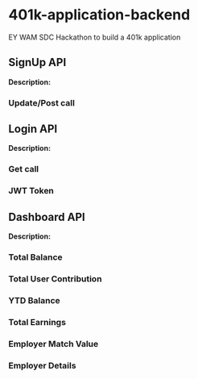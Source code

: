 # 401k-application-backend
EY WAM SDC Hackathon to build a 401k application

## SignUp API
**Description:**
### Update/Post call

## Login API
**Description:**

### Get call

### JWT Token

## Dashboard API
**Description:**

### Total Balance

### Total User Contribution

### YTD Balance

### Total Earnings

### Employer Match Value

### Employer Details


